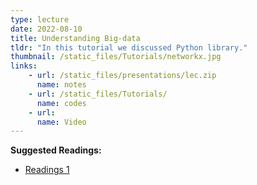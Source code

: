 ```yaml
---
type: lecture
date: 2022-08-10
title: Understanding Big-data
tldr: "In this tutorial we discussed Python library."
thumbnail: /static_files/Tutorials/networkx.jpg
links: 
    - url: /static_files/presentations/lec.zip
      name: notes
    - url: /static_files/Tutorials/
      name: codes
    - url: 
      name: Video
---
```

**Suggested Readings:**
- [Readings 1](https://www.google.co.in)